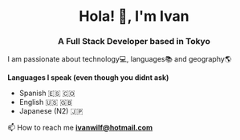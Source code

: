 <h1 align="center">Hola! 👋, I'm Ivan</h1>
<h3 align="center">A Full Stack Developer based in Tokyo</h3>

<p>I am passionate about technology💻, languages📚 and geography🌎</p>
<p><b>Languages I speak (even though you didnt ask)</b></p>
<ul>
  <li>Spanish 🇪🇸 🇨🇴</li>
  <li>English 🇺🇸 🇬🇧</li>
  <li>Japanese (N2) 🇯🇵</li>
</ul>

📫 How to reach me **ivanwilf@hotmail.com**
